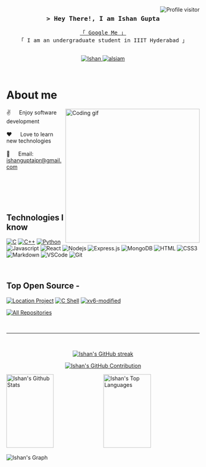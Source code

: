 <!--
<h2 align="center">
  Welcome!
  <img src="https://media.giphy.com/media/hvRJCLFzcasrR4ia7z/giphy.gif" width="28">
</h2>
-->

<!--
<p align="center">
  <a href="https://github.com/Ishan-1"><img src="https://readme-typing-svg.herokuapp.com/?lines=Self%20Taught%20Programmer;Front%20End%20Developer;1.5%2B%20years%20of%20coding%20experience;Always%20learning%20new%20things&center=true&width=380&height=45"></a>
</p>

 -->

<a href="https://komarev.com/ghpvc/?username=Ishan-1">
  <img align="right" src="https://komarev.com/ghpvc/?username=Ishan-1&label=Visitors&color=0e75b6&style=flat" alt="Profile visitor" />
</a>



<!-- Intro  -->
<h3 align="center">
        <samp>&gt; Hey There!, I am
                <b>Ishan Gupta</b>
        </samp>
</h3>


<p align="center"> 
  <samp>
    <a href="https://www.google.com/search?q=Ishan+Gupta+IIITH">「 Google Me 」</a>
    <br>
    「 I am an undergraduate student in IIIT Hyderabad 」
    <br>
    <br>
  </samp>
</p>

<p align="center">
 <a href="https://www.linkedin.com/in/ishan-gupta-178ba7a3/" target="_blank">
  <img src="https://img.shields.io/badge/LinkedIn-0077B5?style=for-the-badge&logo=linkedin&logoColor=white" alt="Ishan"/>
 </a>
 <a href="https://www.instagram.com/ishan.gupta_20/" target="_blank">
  <img src="https://img.shields.io/badge/Instagram-fe4164?style=for-the-badge&logo=instagram&logoColor=white" alt="alsiam" />
 </a> 
</p>
<br />

<!-- About Section -->
 # About me
 
<p>
 <img align="right" width="350" src="/assets/programmer.gif" alt="Coding gif" />
  
 ✌️ &emsp; Enjoy software development <br/><br/>
 ❤️ &emsp; Love to learn new technologies<br/><br/>
 📧 &emsp; Email: ishanguptajpr@gmail.com<br/><br/>

</p>

<br/>
<br/>
<br/>

## Technologies I know
[![C](https://img.shields.io/badge/C-00599C?logo=c&logoColor=white)](#)
[![C++](https://img.shields.io/badge/C++-%2300599C.svg?logo=c%2B%2B&logoColor=white)](#)
[![Python](https://img.shields.io/badge/Python-3776AB?logo=python&logoColor=fff)](#)
![Javascript](https://img.shields.io/badge/Javascript-F0DB4F?style=for-the-badge&labelColor=black&logo=javascript&logoColor=F0DB4F)
![React](https://img.shields.io/badge/-React-61DBFB?style=for-the-badge&labelColor=black&logo=react&logoColor=61DBFB)
![Nodejs](https://img.shields.io/badge/Nodejs-3C873A?style=for-the-badge&labelColor=black&logo=node.js&logoColor=3C873A)
![Express.js](https://img.shields.io/badge/Express.js-000000?style=for-the-badge&logo=express&logoColor=white)
![MongoDB](https://img.shields.io/badge/MongoDB-4EA94B?style=for-the-badge&logo=mongodb&logoColor=white)
![HTML](https://img.shields.io/badge/HTML5-E34F26?style=for-the-badge&logo=html5&logoColor=white)
![CSS3](https://img.shields.io/badge/CSS3-1572B6?style=for-the-badge&logo=css3&logoColor=white)
![Markdown](https://img.shields.io/badge/Markdown-000000?style=for-the-badge&logo=markdown&logoColor=white)
![VSCode](https://img.shields.io/badge/Visual_Studio-0078d7?style=for-the-badge&logo=visual%20studio&logoColor=white)
![Git](https://img.shields.io/badge/Git-F05032?style=for-the-badge&logo=git&logoColor=white)

<br/>

## Top Open Source -
[![Location Project](https://github-readme-stats.vercel.app/api/pin/?username=Ishan-1&repo=location-project&border_color=7F3FBF&bg_color=0D1117&title_color=C9D1D9&text_color=8B949E&icon_color=7F3FBF)](https://github.com/Ishan-1/location-project)
[![C Shell](https://github-readme-stats.vercel.app/api/pin/?username=Ishan-1&repo=c-shell&border_color=7F3FBF&bg_color=0D1117&title_color=C9D1D9&text_color=8B949E&icon_color=7F3FBF)](https://github.com/Ishan-1/c-shell)
[![xv6-modified](https://github-readme-stats.vercel.app/api/pin/?username=Ishan-1&repo=xv6-modified&border_color=7F3FBF&bg_color=0D1117&title_color=C9D1D9&text_color=8B949E&icon_color=7F3FBF)](https://github.com/Ishan-1/xv6-modified)


<p align="left">
  <a href="https://github.com/Ishan-1?tab=repositories" target="_blank"><img alt="All Repositories" title="All Repositories" src="https://img.shields.io/badge/-All%20Repos-2962FF?style=for-the-badge&logo=koding&logoColor=white"/></a>
</p>

<br/>
<hr/>
<br/>

<p align="center">
  <a href="https://github.com/Ishan-1">
    <img src="https://github-readme-streak-stats.herokuapp.com/?user=Ishan-1&theme=radical&border=7F3FBF&background=0D1117" alt="Ishan's GitHub streak"/>
  </a>
</p>

<p align="center">
  <a href="https://github.com/Ishan-1">
    <img src="https://github-profile-summary-cards.vercel.app/api/cards/profile-details?username=Ishan-1&theme=radical" alt="Ishan's GitHub Contribution"/>
  </a>
</p>

<a> 
    <a href="https://github.com/Ishan-1"><img alt="Ishan's Github Stats" src="https://denvercoder1-github-readme-stats.vercel.app/api?username=Ishan-1&show_icons=true&count_private=true&theme=react&border_color=7F3FBF&bg_color=0D1117&title_color=F85D7F&icon_color=F8D866" height="192px" width="49.5%"/></a>
  <a href="https://github.com/Ishan-1"><img alt="Ishan's Top Languages" src="https://denvercoder1-github-readme-stats.vercel.app/api/top-langs/?username=Ishan-1&langs_count=8&layout=compact&theme=react&border_color=7F3FBF&bg_color=0D1117&title_color=F85D7F&icon_color=F8D866" height="192px" width="49.5%"/></a>
  <br/>
</a>


![Ishan's Graph](https://github-readme-activity-graph.vercel.app/graph?username=Ishan-1&custom_title=Ishan%20Gupta's%20GitHub%20Activity%20Graph&bg_color=0D1117&color=7F3FBF&line=7F3FBF&point=7F3FBF&area_color=FFFFFF&title_color=FFFFFF&area=true)
